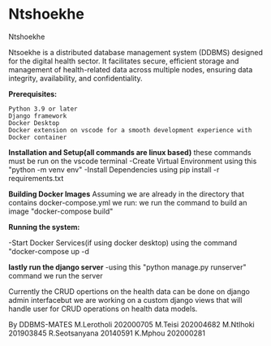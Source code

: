 # Ntshoekhe
Ntshoekhe

Ntsoekhe is a distributed database management system (DDBMS) designed for the digital health sector. It facilitates secure, efficient storage and management of health-related data across multiple nodes, ensuring data integrity, availability, and confidentiality.

**Prerequisites:**

    Python 3.9 or later
    Django framework
    Docker Desktop 
    Docker extension on vscode for a smooth development experience with Docker container
    
**Installation and Setup(all commands are linux based)**
      these commands must be run on the vscode terminal
-Create Virtual Environment using this "python -m venv env" 
-Install Dependencies using pip install -r requirements.txt

**Building Docker Images**
Assuming we are already in the directory that contains docker-compose.yml we run:
  we run the command to build an image "docker-compose build"

**Running the system:**

-Start Docker Services(if using docker desktop) using the command "docker-compose up -d


**lastly run the django server**
-using this "python manage.py runserver" command we run the server

Currently the CRUD opertions on the health data can be done on django admin interfacebut we are working on a custom django views that will handle user for CRUD operations on health data models. 


By DDBMS-MATES
M.Lerotholi 202000705
M.Teisi 202004682
M.Ntlhoki 201903845
R.Seotsanyana 20140591
K.Mphou 202000281









